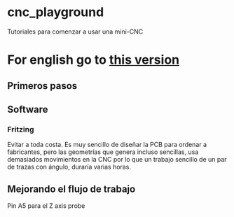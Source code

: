 # cnc_playground
Tutoriales para comenzar a usar una mini-CNC

# For english go to [this version](https://github.com/fede2cr/cnc_playground/blob/master/README.en.md)

## Primeros pasos


## Software

### Fritzing

Evitar a toda costa. Es muy sencillo de diseñar la PCB para ordenar a fabricantes, pero las geometrías que genera incluso sencillas, usa demasiados movimientos en la CNC por lo que un trabajo sencillo de un par de trazas con ángulo, duraría varias horas.

## Mejorando el flujo de trabajo

Pin A5 para el Z axis probe
